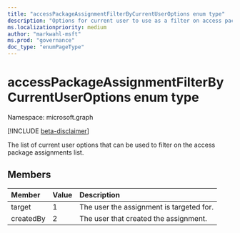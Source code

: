 ```yaml
---
title: "accessPackageAssignmentFilterByCurrentUserOptions enum type"
description: "Options for current user to use as a filter on access package assignments list."
ms.localizationpriority: medium
author: "markwahl-msft"
ms.prod: "governance"
doc_type: "enumPageType"
---
```


# accessPackageAssignmentFilterByCurrentUserOptions enum type

Namespace: microsoft.graph

[!INCLUDE [beta-disclaimer](../../includes/beta-disclaimer.md)]

The list of current user options that can be used to filter on the access package assignments list.

## Members
|Member|Value|Description|
|:---|:---|:---|
|target|1|The user the assignment is targeted for.|
|createdBy|2|The user that created the assignment.|

